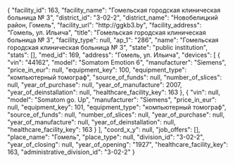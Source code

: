 {
    "facility_id": 163,
    "facility_name": "Гомельская городская клиническая больница № 3",
    "district_id": "3-02-2",
    "district_name": "Новобелицкий район, Гомель",
    "facility_url": "http:\/\/ggkb3.by",
    "facility_address": "Гомель, ул. Ильича",
    "title": "Гомельская городская клиническая больница № 3",
    "facility_type": null,
    "ap_1": "286",
    "name": "Гомельская городская клиническая больница № 3",
    "state": "public institution",
    "stats": [],
    "med_id": 169,
    "address": "Гомель, ул. Ильича",
    "devices": [
        {
            "vin": "44162",
            "model": "Somatom Emotion 6",
            "manufacturer": "Siemens",
            "price_in_eur": null,
            "equipment_key": 100,
            "equipment_type": "компьютерный томограф",
            "source_of_funds": null,
            "number_of_slices": null,
            "year_of_purchase": null,
            "year_of_manufacture": 2007,
            "year_of_deinstallation": null,
            "healthcare_facility_key": 163
        },
        {
            "vin": null,
            "model": "Somatom go. Up",
            "manufacturer": "Siemens",
            "price_in_eur": null,
            "equipment_key": 101,
            "equipment_type": "компьютерный томограф",
            "source_of_funds": null,
            "number_of_slices": null,
            "year_of_purchase": null,
            "year_of_manufacture": null,
            "year_of_deinstallation": null,
            "healthcare_facility_key": 163
        }
    ],
    "coord_x_y": null,
    "job_offers": [],
    "place_name": "Гомель",
    "place_type": null,
    "division_id": "3-02-2",
    "year_of_closing": null,
    "year_of_opening": "1927",
    "healthcare_facility_key": 163,
    "administrative_division_id": "3-02-2"
}